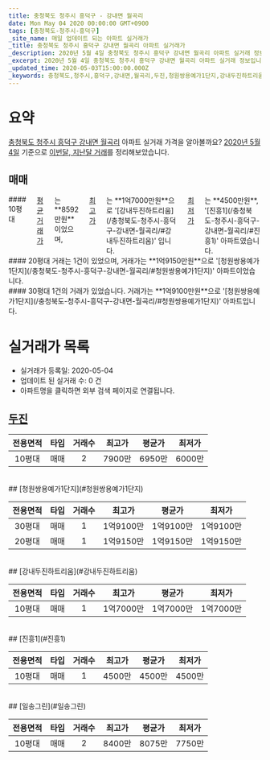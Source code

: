 ```yaml
---
title: 충청북도 청주시 흥덕구 - 강내면 월곡리
date: Mon May 04 2020 00:00:00 GMT+0900
tags: [충청북도-청주시-흥덕구]
_site_name: 매일 업데이트 되는 아파트 실거래가
_title: 충청북도 청주시 흥덕구 강내면 월곡리 아파트 실거래가
_description: 2020년 5월 4일 충청북도 청주시 흥덕구 강내면 월곡리 아파트 실거래 정보입니다. 5건 아파트 정보가 있습니다.
_excerpt: 2020년 5월 4일 충청북도 청주시 흥덕구 강내면 월곡리 아파트 실거래 정보입니다. 5건 아파트 정보가 있습니다.
_updated_time: 2020-05-03T15:00:00.000Z
_keywords: 충청북도,청주시,흥덕구,강내면,월곡리,두진,청원쌍용예가1단지,강내두진하트리움,진흥1,일송그린
---
```





# 요약
<ins>충청북도 청주시 흥덕구 강내면 월곡리</ins> 아파트 실거래 가격을 알아볼까요? <ins>2020년 5월 4일</ins> 기준으로 <ins>이번달, 지난달 거래</ins>를 정리해보았습니다.

## 매매
<div class="container">
<div class="six columns" markdown="1">
#### 10평대
<ins>평균 거래가</ins>는 **8592만원**이었으며, <ins>최고가</ins>는 **1억7000만원**으로 '[강내두진하트리움](/충청북도-청주시-흥덕구-강내면-월곡리/#강내두진하트리움)' 입니다. <ins>최저가</ins>는 **4500만원**, '[진흥1](/충청북도-청주시-흥덕구-강내면-월곡리/#진흥1)' 아파트였습니다.
</div>
<div class="six columns" markdown="1">
#### 20평대
거래는 1건이 있었으며, 거래가는 **1억9150만원**으로 '[청원쌍용예가1단지](/충청북도-청주시-흥덕구-강내면-월곡리/#청원쌍용예가1단지)' 아파트이었습니다.
</div>
</div>
<div class="container">
<div class="twelve columns" markdown="1">
#### 30평대
1건의 거래가 있었습니다. 거래가는 **1억9100만원**으로 '[청원쌍용예가1단지](/충청북도-청주시-흥덕구-강내면-월곡리/#청원쌍용예가1단지)' 아파트입니다.
</div>
</div>



# 실거래가 목록
- 실거래가 등록일: 2020-05-04
- 업데이트 된 실거래 수: 0 건
- 아파트명을 클릭하면 외부 검색 페이지로 연결됩니다.

## [두진](#두진)

|전용면적|타입|거래수|최고가|평균가|최저가|
|:---:|:---:|:---:|:---:|:---:|:---:|
|10평대|<span class="deal-type-1">매매</span>|2|7900만|6950만|6000만|

<br/>
## [청원쌍용예가1단지](#청원쌍용예가1단지)

|전용면적|타입|거래수|최고가|평균가|최저가|
|:---:|:---:|:---:|:---:|:---:|:---:|
|30평대|<span class="deal-type-1">매매</span>|1|1억9100만|1억9100만|1억9100만|
|20평대|<span class="deal-type-1">매매</span>|1|1억9150만|1억9150만|1억9150만|

<br/>
## [강내두진하트리움](#강내두진하트리움)

|전용면적|타입|거래수|최고가|평균가|최저가|
|:---:|:---:|:---:|:---:|:---:|:---:|
|10평대|<span class="deal-type-1">매매</span>|1|1억7000만|1억7000만|1억7000만|

<br/>
## [진흥1](#진흥1)

|전용면적|타입|거래수|최고가|평균가|최저가|
|:---:|:---:|:---:|:---:|:---:|:---:|
|10평대|<span class="deal-type-1">매매</span>|1|4500만|4500만|4500만|

<br/>
## [일송그린](#일송그린)

|전용면적|타입|거래수|최고가|평균가|최저가|
|:---:|:---:|:---:|:---:|:---:|:---:|
|10평대|<span class="deal-type-1">매매</span>|2|8400만|8075만|7750만|

<br/>




